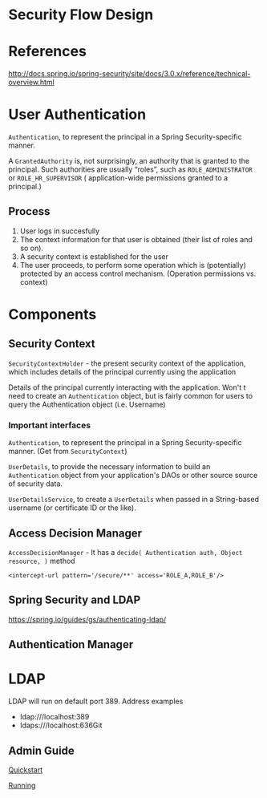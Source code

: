 # Security Flow Design

# References

http://docs.spring.io/spring-security/site/docs/3.0.x/reference/technical-overview.html


# User Authentication

`Authentication`, to represent the principal in a Spring Security-specific manner.

A `GrantedAuthority` is, not surprisingly, an authority that is granted to the principal. Such authorities are usually “roles”, such as `ROLE_ADMINISTRATOR` or `ROLE_HR_SUPERVISOR` ( application-wide permissions granted to a principal.)

## Process
 
1. User logs in succesfully
1. The context information for that user is obtained (their list of roles and so on).
1. A security context is established for the user
1. The user proceeds, to perform some operation which is (potentially) protected by an access control mechanism. (Operation permissions vs. context)


# Components

## Security Context

`SecurityContextHolder` - the present security context of the application, which includes details of the principal currently using the application

Details of the principal currently interacting with the application. Won't t need to create an `Authentication` object, but is fairly common for users to query the Authentication object (i.e. Username)

### Important interfaces

`Authentication`, to represent the principal in a Spring Security-specific manner. (Get from `SecurityContext`)

`UserDetails`, to provide the necessary information to build an `Authentication` object from your application's DAOs or other source source of security data.

`UserDetailsService`, to create a `UserDetails` when passed in a String-based username (or certificate ID or the like).


## Access Decision Manager

`AccessDecisionManager` - It has a `decide( Authentication auth, Object resource, )`  method

```
<intercept-url pattern='/secure/**' access='ROLE_A,ROLE_B'/>
```

## Spring Security and LDAP 

https://spring.io/guides/gs/authenticating-ldap/


## Authentication Manager

# LDAP 

LDAP will run on default port 389. Address examples

* ldap:///localhost:389
* ldaps:///localhost:636Git

## Admin Guide

[Quickstart](http://www.openldap.org/doc/admin22/quickstart.html)

[Running](http://www.openldap.org/doc/admin24/runningslapd.html)

